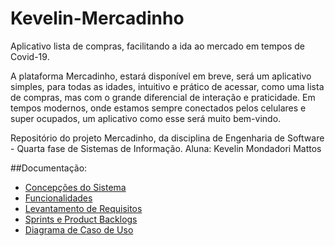 # Kevelin-Mercadinho
Aplicativo lista de compras, facilitando a ida ao mercado em tempos de Covid-19.

A plataforma Mercadinho, estará disponível em breve, será um aplicativo simples, para todas as idades, intuitivo e prático de acessar, como uma lista de compras, mas com o grande diferencial de interação e praticidade. Em tempos modernos, onde estamos sempre conectados pelos celulares e super ocupados, um aplicativo como esse será muito bem-vindo. 

Repositório do projeto Mercadinho, da disciplina de Engenharia de Software - Quarta fase de Sistemas de Informação.
Aluna: Kevelin Mondadori Mattos

##Documentação:

- <a href=https://github.com/KevelinMM/Kevelin-Mercadinho/blob/main/Mercadinho.pdf>Concepções do Sistema</a>
- <a href=https://github.com/KevelinMM/Kevelin-Mercadinho/blob/main/Exercicio-Funcionalidades.pdf>Funcionalidades</a>
- <a href=https://github.com/KevelinMM/Kevelin-Mercadinho/blob/main/Levantamento%20de%20Requisitos.pdf>Levantamento de Requisitos</a>
- <a href=https://github.com/KevelinMM/Kevelin-Mercadinho/blob/main/Requisitos%20%C3%81geis%20atualizado.pdf>Sprints e Product Backlogs</a>
- <a href=https://github.com/KevelinMM/Kevelin-Mercadinho/blob/main/Untitled Diagram-Page-2.drawio.png>Diagrama de Caso de Uso</a>
